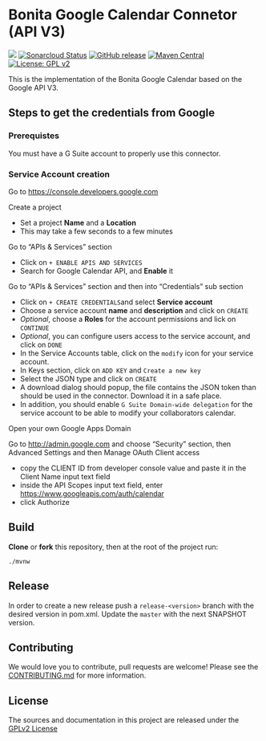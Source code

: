 # Bonita Google Calendar Connetor (API V3)
![](https://github.com/bonitasoft/bonita-connector-googlecalendar-V3/workflows/Build/badge.svg)
[![Sonarcloud Status](https://sonarcloud.io/api/project_badges/measure?project=bonitasoft_bonita-connector-googlecalendar-V3&metric=alert_status)](https://sonarcloud.io/dashboard?id=bonitasoft_bonita-connector-googlecalendar-V3)
[![GitHub release](https://img.shields.io/github/v/release/bonitasoft/bonita-connector-googlecalendar-v3?color=blue&label=Release)](https://github.com/bonitasoft/bonita-connector-googlecalendar-V3/releases)
[![Maven Central](https://img.shields.io/maven-central/v/org.bonitasoft.connectors/bonita-connector-google-calendar-v3.svg?label=Maven%20Central&color=orange)](https://search.maven.org/search?q=g:%22org.bonitasoft.connectors%22%20AND%20a:%22bonita-connector-google-calendar-v3%22)
[![License: GPL v2](https://img.shields.io/badge/License-GPL%20v2-yellow.svg)](https://www.gnu.org/licenses/old-licenses/gpl-2.0.en.html)

This is the implementation of the Bonita Google Calendar based on the Google API V3.

## Steps to get the credentials from Google

### Prerequistes

You must have a G Suite account to properly use this connector.

### Service Account creation

Go to https://console.developers.google.com

Create a project
   - Set a project **Name** and a **Location**
   - This may take a few seconds to a few minutes

Go to “APIs & Services” section
   - Click on `+ ENABLE APIS AND SERVICES`
   - Search for Google Calendar API, and **Enable** it

Go to “APIs & Services” section and then into “Credentials” sub section

   - Click on `+ CREATE CREDENTIALS`and select **Service account**
   - Choose a service account **name** and **description** and click on `CREATE`
   - *Optional*, choose a **Roles** for the account permissions and lick on `CONTINUE`
   - *Optional*, you can configure users access to the service account, and click on `DONE`
   - In the Service Accounts table, click on the `modify` icon for your service account.
   - In Keys section, click on `ADD KEY` and `Create a new key`
   - Select the JSON type and click on `CREATE`
   - A download dialog should popup, the file contains the JSON token than should be used in the connector. Download it in a safe place.
   - In addition, you should enable `G Suite Domain-wide delegation` for the service account to be able to modify your collaborators calendar.

Open your own Google Apps Domain

Go to http://admin.google.com and choose “Security” section, then Advanced Settings and then Manage OAuth Client access

   - copy the CLIENT ID from developer console value and paste it in the Client Name input text field
   - inside the API Scopes input text field, enter https://www.googleapis.com/auth/calendar
   - click Authorize

## Build

__Clone__ or __fork__ this repository, then at the root of the project run:

`./mvnw`

## Release

In order to create a new release push a `release-<version>` branch with the desired version in pom.xml.
Update the `master` with the next SNAPSHOT version.

## Contributing

We would love you to contribute, pull requests are welcome! Please see the [CONTRIBUTING.md](CONTRIBUTING.md) for more information.

## License

The sources and documentation in this project are released under the [GPLv2 License](LICENSE)


